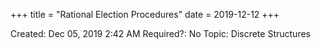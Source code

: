 +++
title = "Rational Election Procedures"
date = 2019-12-12
+++


Created: Dec 05, 2019 2:42 AM
Required?: No
Topic: Discrete Structures

